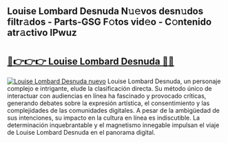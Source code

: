 ## Louise Lombard Desnuda N𝚞𝚎vos desn𝚞dos filtr𝚊dos - Parts-GSG F𝚘tos vid𝚎o - C𝚘ntenido atr𝚊ctivo IPwuz

# <h2><a href="http://mbaouur.tromn.icu/?c=Louise+Lombard+Desnuda">🔗👉👉👉 Louise Lombard Desnuda 🔗🔗</a></h2>

[![Louise Lombard Desnuda nuevo](https://i.imgur.com/pEAQMta.gif)](http://mbaouur.tromn.icu/?c=Louise+Lombard+Desnuda)
Louise Lombard Desnuda, un personaje complejo e intrigante, elude la clasificación directa. Su método único de interactuar con audiencias en línea ha fascinado y provocado críticas, generando debates sobre la expresión artística, el consentimiento y las complejidades de las comunidades digitales. A pesar de la ambigüedad de sus intenciones, su impacto en la cultura en línea es indiscutible. La determinación inquebrantable y el magnetismo innegable impulsan el viaje de Louise Lombard Desnuda en el panorama digital.
